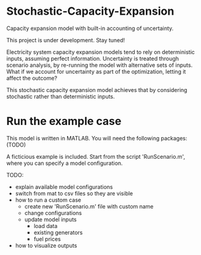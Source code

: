 # Stochastic-Capacity-Expansion
 Capacity expansion model with built-in accounting of uncertainty.

This project is under development. Stay tuned!

Electricity system capacity expansion models tend to rely on deterministic inputs, assuming perfect information. Uncertainty is treated through scenario analysis, by re-running the model with alternative sets of inputs. What if we account for uncertainty as part of the optimization, letting it affect the outcome?

This stochastic capacity expansion model achieves that by considering stochastic rather than deterministic inputs.

# Run the example case

This model is written in MATLAB. You will need the following packages: (TODO)

A ficticious example is included. Start from the script 'RunScenario.m', where you can specify a model configuration.

TODO:
- explain available model configurations
- switch from mat to csv files so they are visible
- how to run a custom case
    - create new 'RunScenario.m' file with custom name
    - change configurations
    - update model inputs
        - load data
        - existing generators
        - fuel prices
- how to visualize outputs
